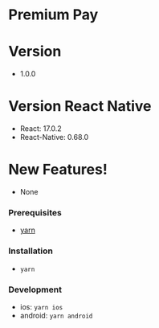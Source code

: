 # Premium Pay

# Version

- 1.0.0

# Version React Native

- React: 17.0.2
- React-Native: 0.68.0

# New Features!

- None

### Prerequisites

- [yarn](https://yarnpkg.com/en/)

### Installation

- `yarn`

### Development

- ios: `yarn ios`
- android: `yarn android`
